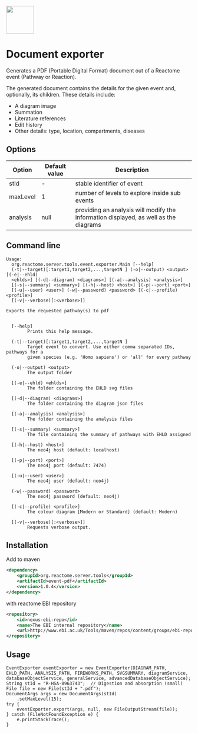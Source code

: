 [<img src=https://user-images.githubusercontent.com/6883670/31999264-976dfb86-b98a-11e7-9432-0316345a72ea.png height=75 />](https://reactome.org)

# Document exporter
Generates a PDF (Portable Digital Format) document out of a Reactome event (Pathway or Reaction).

The generated document contains the details for the given event and, optionally, its children. These details include:
 - A diagram image
 - Summation
 - Literature references
 - Edit history
 - Other details: type, location, compartments, diseases
 
## Options
Option | Default value | Description
---|---|---
stId | - | stable identifier of event
maxLevel | 1 | number of levels to explore inside sub events
analysis | null | providing an analysis will modify the information displayed, as well as the diagrams

## Command line

```
Usage:
  org.reactome.server.tools.event.exporter.Main [--help]
  (-t|--target)[:target1,target2,...,targetN ] (-o|--output) <output> [(-e|--ehld)
  <ehlds>] [(-d|--diagram) <diagrams>] [(-a|--analysis) <analysis>]
  [(-s|--summary) <summary>] [(-h|--host) <host>] [(-p|--port) <port>]
  [(-u|--user) <user>] (-w|--password) <password> [(-c|--profile) <profile>]
  [(-v|--verbose)[:<verbose>]]

Exports the requested pathway(s) to pdf


  [--help]
        Prints this help message.

  (-t|--target)[:target1,target2,...,targetN ]
        Target event to convert. Use either comma separated IDs, pathways for a
        given species (e.g. 'Homo sapiens') or 'all' for every pathway

  (-o|--output) <output>
        The output folder

  [(-e|--ehld) <ehlds>]
        The folder containing the EHLD svg files

  [(-d|--diagram) <diagrams>]
        The folder containing the diagram json files

  [(-a|--analysis) <analysis>]
        The folder containing the analysis files

  [(-s|--summary) <summary>]
        The file containing the summary of pathways with EHLD assigned

  [(-h|--host) <host>]
        The neo4j host (default: localhost)

  [(-p|--port) <port>]
        The neo4j port (default: 7474)

  [(-u|--user) <user>]
        The neo4j user (default: neo4j)

  (-w|--password) <password>
        The neo4j password (default: neo4j)

  [(-c|--profile) <profile>]
        The colour diagram [Modern or Standard] (default: Modern)

  [(-v|--verbose)[:<verbose>]]
        Requests verbose output.

```

## Installation
Add to maven
```xml
<dependency>
    <groupId>org.reactome.server.tools</groupId>
    <artifactId>event-pdf</artifactId>
    <version>1.0.4</version>
</dependency>

```
with reactome EBI repository
```xml
<repository>
    <id>nexus-ebi-repo</id>
    <name>The EBI internal repository</name>
    <url>http://www.ebi.ac.uk/Tools/maven/repos/content/groups/ebi-repo/</url>
</repository>
```

## Usage
```
EventExporter eventExporter = new EventExporter(DIAGRAM_PATH, EHLD_PATH, ANALYSIS_PATH, FIREWORKS_PATH, SVGSUMMARY, diagramService, databaseObjectService, generalService, advancedDatabaseObjectService);
String stId = "R-HSA-8963743";  // Digestion and absorption (small)
File file = new File(stId + ".pdf");
DocumentArgs args = new DocumentArgs(stId)
    .setMaxLevel(15);
try {
    eventExporter.export(args, null, new FileOutputStream(file));
} catch (FileNotFoundException e) {
    e.printStackTrace();
}
```
